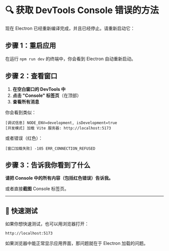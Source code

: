 # 🔍 获取 DevTools Console 错误的方法

现在 Electron 已经重新编译完成，并且已经停止。请重新启动它：

## 步骤 1：重启应用

在运行 `npm run dev` 的终端中，你会看到 Electron 自动重新启动。

## 步骤 2：查看窗口

1. **在空白窗口的 DevTools 中**
2. **点击 "Console" 标签页**（在顶部）
3. **查看所有消息**

你会看到类似：

```
[调试信息] NODE_ENV=development, isDevelopment=true
[开发模式] 加载 Vite 服务器: http://localhost:5173
```

或者错误（红色）：

```
[窗口加载失败] -105 ERR_CONNECTION_REFUSED
```

## 步骤 3：告诉我你看到了什么

**请把 Console 中的所有内容（包括红色错误）告诉我。**

或者直接**截图** Console 标签页。

---

## 🚀 快速测试

如果你想快速测试，也可以用浏览器打开：

```
http://localhost:5173
```

如果浏览器中能正常显示应用界面，那问题就在于 Electron 加载的问题。


